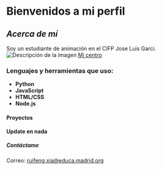 # **Bienvenidos a mi perfil**
## *Acerca de mí*
Soy un estudiante de animación en el CIFP Jose Luis Garci.
![Descripción de la imagen](https://cadenaser.com/resizer/v2/JUTY2NMEQZFV7ACKL3WNEYBB2Q.jpg?auth=95f7493dbd83cd49b040a7682b582af2c6e926c6971a96cb2be279c8b25008a9&quality=70&width=1200&height=900&smart=true)
[Mi centro](https://site.educa.madrid.org/cifp.joseluisgarci.alcobendas/)
### Lenguajes y herramientas que uso:
- **Python** 
- **JavaScript**
- **HTML/CSS**
- **Node.js**
#### Proyectos
**Update en nada**
##### Contáctame
Correo: ruifeng.xia@educa.madrid.org  

